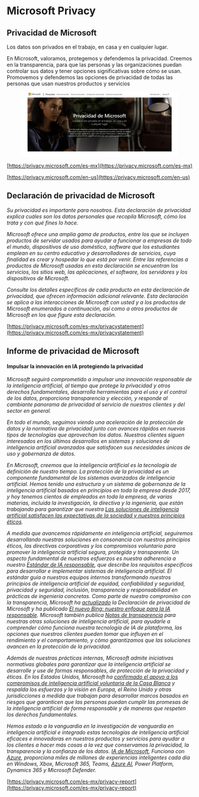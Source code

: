 # Microsoft Privacy



## Privacidad de Microsoft

Los datos son privados en el trabajo, en casa y en cualquier lugar.

En Microsoft, valoramos, protegemos y defendemos la privacidad. Creemos en la transparencia, para que las personas y las organizaciones puedan controlar sus datos y tener opciones significativas sobre cómo se usan. Promovemos y defendemos las opciones de privacidad de todas las personas que usan nuestros productos y servicios



<figure><img src=".gitbook/assets/Privacidad-1.png" alt=""><figcaption></figcaption></figure>

[https://privacy.microsoft.com/es-mx](https://privacy.microsoft.com/es-mx)

[https://privacy.microsoft.com/en-us](https://privacy.microsoft.com/en-us)



## Declaración de privacidad de Microsoft

_Su privacidad es importante para nosotros. Esta declaración de privacidad explica cuáles son los datos personales que recopila Microsoft, cómo los trata y con qué fines lo hace._

_Microsoft ofrece una amplia gama de productos, entre los que se incluyen productos de servidor usados para ayudar a funcionar a empresas de todo el mundo, dispositivos de uso doméstico, software que los estudiantes emplean en su centro educativo y desarrolladores de servicios, cuya finalidad es crear y hospedar lo que está por venir. Entre las referencias a productos de Microsoft usadas en esta declaración se encuentran los servicios, los sitios web, las aplicaciones, el software, los servidores y los dispositivos de Microsoft._

_Consulte los detalles específicos de cada producto en esta declaración de privacidad, que ofrecen información adicional relevante. Esta declaración se aplica a las interacciones de Microsoft con usted y a los productos de Microsoft enumerados a continuación, así como a otros productos de Microsoft en los que figure esta declaración._

[https://privacy.microsoft.com/es-mx/privacystatement](https://privacy.microsoft.com/es-mx/privacystatement)

## Informe de privacidad de Microsoft

#### Impulsar la innovación en IA protegiendo la privacidad

_Microsoft seguirá comprometido a impulsar una innovación responsable de la inteligencia artificial, al tiempo que protege la privacidad y otros derechos fundamentales, desarrolla herramientas para el uso y el control de los datos, proporciona transparencia y elección, y responde al cambiante panorama de privacidad al servicio de nuestros clientes y del sector en general._

_En todo el mundo, seguimos viendo una aceleración de la protección de datos y la normativa de privacidad junto con avances rápidos en nuevos tipos de tecnologías que aprovechan los datos. Nuestros clientes siguen interesados en los últimos desarrollos en sistemas y soluciones de inteligencia artificial avanzados que satisfacen sus necesidades únicas de uso y gobernanza de datos._

_En Microsoft, creemos que la inteligencia artificial es la tecnología de definición de nuestro tiempo. La protección de la privacidad es un componente fundamental de los sistemas avanzados de inteligencia artificial. Hemos tenido una estructura y un sistema de gobernanza de la inteligencia artificial basados en principios en toda la empresa desde 2017, y hoy tenemos cientos de empleados en toda la empresa, de varias materias, incluida la investigación, la directiva y la ingeniería, que están trabajando para garantizar que nuestra_ [_Las soluciones de inteligencia artificial satisfacen las expectativas de la sociedad y nuestros principios éticos_](https://blogs.microsoft.com/on-the-issues/2023/05/01/responsible-ai-standards-principles-governance-progress/)_._

_A medida que avancemos rápidamente en inteligencia artificial, seguiremos desarrollando nuestras soluciones en consonancia con nuestros principios éticos, las directivas corporativas y los compromisos voluntario para promover la inteligencia artificial segura, protegida y transparente. Un aspecto fundamental de nuestros esfuerzos es nuestra adherencia a nuestro_ [_Estándar de IA responsable_](https://blogs.microsoft.com/on-the-issues/2022/06/21/microsofts-framework-for-building-ai-systems-responsibly/)_, que describe los requisitos específicos para desarrollar e implementar sistemas de inteligencia artificial. El estándar guía a nuestros equipos internos transformando nuestros principios de inteligencia artificial de equidad, confiabilidad y seguridad, privacidad y seguridad, inclusión, transparencia y responsabilidad en prácticas de ingeniería concretas. Como parte de nuestro compromiso con la transparencia, Microsoft ha_ [_actualizado_](https://privacy.microsoft.com/updates) _la Declaración de privacidad de Microsoft y ha publicado_ [_El nuevo Bing: nuestro enfoque para la IA responsable_](https://aka.ms/ResponsibleAI-NewBing)_. Microsoft también publica_ [_Notas de transparencia_](https://learn.microsoft.com/legal/cognitive-services/openai/transparency-note) _para nuestras otras soluciones de inteligencia artificial, para ayudarle a comprender cómo funciona nuestra tecnología de IA de plataforma, las opciones que nuestros clientes pueden tomar que influyen en el rendimiento y el comportamiento, y cómo garantizamos que las soluciones avancen en la protección de la privacidad._

_Además de nuestras prácticas internas, Microsoft admite iniciativas normativas globales para garantizar que la inteligencia artificial se desarrolle y use de formas responsables, de protección de la privacidad y éticas. En los Estados Unidos, Microsoft ha_ [_confirmado el apoyo a los compromisos de inteligencia artificial voluntaria de la Casa Blanca_](https://blogs.microsoft.com/on-the-issues/2023/07/21/commitment-safe-secure-ai/) _y respalda los esfuerzos y la visión en Europa, el Reino Unido y otras jurisdicciones a medida que trabajan para desarrollar marcos basados en riesgos que garanticen que las personas puedan cumplir las promesas de la inteligencia artificial de forma responsable y de maneras que respeten los derechos fundamentales._

_Hemos estado a la vanguardia en la investigación de vanguardia en inteligencia artificial e integrado estas tecnologías de inteligencia artificial eficaces e innovadoras en nuestros productos y servicios para ayudar a los clientes a hacer más cosas a la vez que conservamos la privacidad, la transparencia y la confianza de los datos._ [_IA de Microsoft_](https://www.microsoft.com/en-us/ai)_, Funciona con_ [_Azure_](https://azure.microsoft.com/en-us/free/search/?OCID=AIDcmm5edswduu\_SEM\_b48f73c428ab10a90d1e1022a0218397)_, proporciona miles de millones de experiencias inteligentes cada día en Windows, Xbox, Microsoft 365, Teams,_ [_Azure AI_](https://azure.microsoft.com/en-ca/solutions/ai/)_, Power Platform, Dynamics 365 y Microsoft Defender._

[https://privacy.microsoft.com/es-mx/privacy-report](https://privacy.microsoft.com/es-mx/privacy-report)



